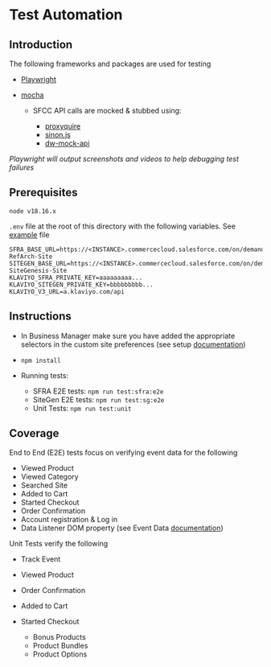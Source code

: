 # Test Automation

## Introduction

The following frameworks and packages are used for testing

 - [Playwright](https://playwright.dev/)
 - [mocha](https://mochajs.org/)

    - SFCC API calls are mocked & stubbed using:

        - [proxyquire](https://github.com/thlorenz/proxyquire)
        - [sinon.js](https://sinonjs.org/)
        - [dw-mock-api](https://github.com/SalesforceCommerceCloud/dw-api-mock)

*Playwright will output screenshots and videos to help debugging test failures*

## Prerequisites

`node v18.16.x`

`.env` file at the root of this directory with the following variables. See [example](env.example) file

```
SFRA_BASE_URL=https://<INSTANCE>.commercecloud.salesforce.com/on/demandware.store/Sites-RefArch-Site
SITEGEN_BASE_URL=https://<INSTANCE>.commercecloud.salesforce.com/on/demandware.store/Sites-SiteGenesis-Site
KLAVIYO_SFRA_PRIVATE_KEY=aaaaaaaaa...
KLAVIYO_SITEGEN_PRIVATE_KEY=bbbbbbbbb...
KLAVIYO_V3_URL=a.klaviyo.com/api
```

## Instructions

- In Business Manager make sure you have added the appropriate selectors in the custom site preferences (see setup [documentation](../documentation/))
- `npm install`
- Running tests:

    - SFRA E2E tests: `npm run test:sfra:e2e`
    - SiteGen E2E tests: `npm run test:sg:e2e`
    - Unit Tests: `npm run test:unit`

## Coverage

End to End (E2E) tests focus on verifying event data for the following

- Viewed Product
- Viewed Category
- Searched Site
- Added to Cart
- Started Checkout
- Order Confirmation
- Account registration & Log in
- Data Listener DOM property (see Event Data [documentation](../documentation/))

Unit Tests verify the following

- Track Event
- Viewed Product
- Order Confirmation
- Added to Cart
- Started Checkout

    - Bonus Products
    - Product Bundles
    - Product Options